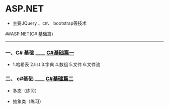 # ASP.NET

 - 主要JQuery 、c#、 bootstrap等技术

##ASP.NET(C# 基础篇)
- - - - -

### 一、C# 基础   ____ [C#基础篇一](https://github.com/Sevenbaby1/ASP.NET/tree/master/ASP.NET%E5%9F%BA%E7%A1%80%E7%AF%87%E4%B8%80/MyProject1  "C#基础篇一链接" )

  * 1.哈希表 2.list 3.字典  4.数组 5.文件 6.文件流  

### 二、 c#基础   ____   [C#基础篇二](https://github.com/Sevenbaby1/ASP.NET/tree/master/ASP.NET%E5%9F%BA%E7%A1%80%E7%AF%87%E4%BA%8C/MyProject "C#基础篇二链接")


 
   - 多态（练习）
  
   - 抽象类（练习）
